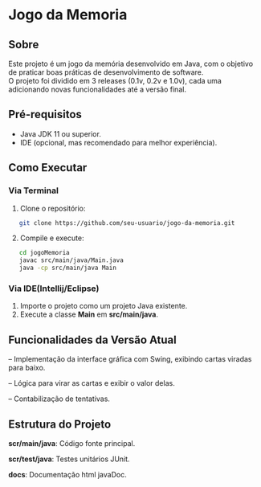 # Jogo da Memoria
## Sobre
Este projeto é um jogo da memória desenvolvido em Java, com o objetivo de praticar boas práticas de desenvolvimento de software.  
O projeto foi dividido em 3 releases (0.1v, 0.2v e 1.0v), cada uma adicionando novas funcionalidades até a versão final.

## Pré-requisitos
- Java JDK 11 ou superior.
- IDE (opcional, mas recomendado para melhor experiência).

## Como Executar

### Via Terminal

1. Clone o repositório:
```bash
   git clone https://github.com/seu-usuario/jogo-da-memoria.git
```

2. Compile e execute:
```bash
   cd jogoMemoria
   javac src/main/java/Main.java
   java -cp src/main/java Main
```

### Via IDE(Intellij/Eclipse)

1. Importe o projeto como um projeto Java existente.
2. Execute a classe **Main** em **src/main/java**.

## Funcionalidades da Versão Atual
– Implementação da interface gráfica com Swing, exibindo cartas viradas para baixo.

– Lógica para virar as cartas e exibir o valor delas.

– Contabilização de tentativas.

## Estrutura do Projeto

**scr/main/java**: Código fonte principal.

**scr/test/java**: Testes unitários JUnit.

**docs**: Documentação html javaDoc.

